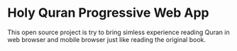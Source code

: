 # Holy Quran Progressive Web App

This open source project is try to bring simless experience reading Quran in web browser and mobile browser just like reading the original book.
